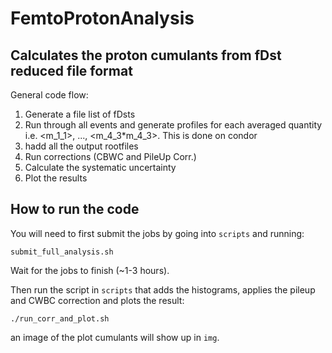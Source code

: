 
# FemtoProtonAnalysis #

## Calculates the proton cumulants from fDst reduced file format ##

General code flow:

1. Generate a file list of fDsts
2. Run through all events and generate profiles for each averaged quantity i.e. <m_1_1>, ..., <m_4_3*m_4_3>. This is done on condor
3. hadd all the output rootfiles 
4. Run corrections (CBWC and PileUp Corr.)
5. Calculate the systematic uncertainty 
6. Plot the results


## How to run the code ##

You will need to first submit the jobs by going into `scripts` and running:

` submit_full_analysis.sh `

Wait for the jobs to finish (~1-3 hours).

Then run the script in ` scripts ` that adds the histograms, applies the pileup and CWBC correction and plots the result:

` ./run_corr_and_plot.sh `

an image of the plot cumulants will show up in `img`. 




 
 
